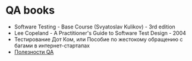 # QA books

- Software Testing - Base Course (Svyatoslav Kulikov) - 3rd edition
- Lee Copeland - A Practitioner's Guide to Software Test Design - 2004
- Тестирование Дот Ком, или Пособие по жестокому обращению с багами в интернет-стартапах
- [Полезности QA](https://docs.google.com/spreadsheets/d/1dBtnLJKvyFWxgpvk_KC8RMA1tiBlD4mtk8s2Qh9aybg/edit#gid=0)
